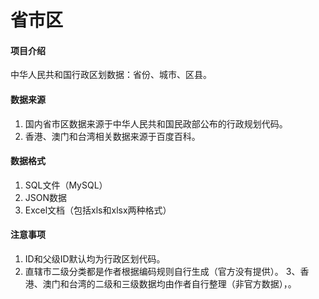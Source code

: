 # 省市区

#### 项目介绍
中华人民共和国行政区划数据：省份、城市、区县。

#### 数据来源

1. 国内省市区数据来源于中华人民共和国民政部公布的行政规划代码。
2. 香港、澳门和台湾相关数据来源于百度百科。

#### 数据格式

1. SQL文件（MySQL）
2. JSON数据
3. Excel文档（包括xls和xlsx两种格式）

#### 注意事项

1. ID和父级ID默认均为行政区划代码。
2. 直辖市二级分类都是作者根据编码规则自行生成（官方没有提供）。
3、香港、澳门和台湾的二级和三级数据均由作者自行整理（非官方数据），。